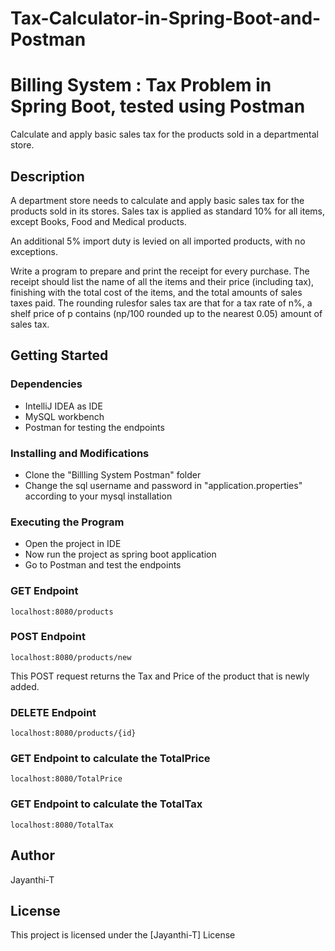 # Tax-Calculator-in-Spring-Boot-and-Postman

# Billing System : Tax Problem in Spring Boot, tested using Postman

Calculate and apply basic sales tax for the products sold in a departmental store.

## Description

A department store needs to calculate and apply basic sales tax for the products sold in its stores. Sales tax is applied as standard 10% for all items, except Books, Food and Medical products.

An additional 5% import duty is levied on all imported products, with no exceptions.

Write a program to prepare and print the receipt for every purchase. The receipt should list the name of all the items and their price (including tax), finishing with the total cost of the items, and the total amounts of sales taxes paid. 
The rounding rulesfor sales tax are that for a tax rate of n%, a shelf price of p contains (np/100 rounded up to the nearest 0.05) amount of sales tax.

## Getting Started

### Dependencies

* IntelliJ IDEA as IDE
* MySQL workbench
* Postman for testing the endpoints

### Installing and Modifications

* Clone the "Billling System Postman" folder
* Change the sql username and password in "application.properties" according to your mysql installation

### Executing the Program

* Open the project in IDE
* Now run the project as spring boot application
* Go to Postman and test the endpoints

### GET Endpoint 
```
localhost:8080/products
```
### POST Endpoint
```
localhost:8080/products/new
```
This POST request returns the Tax and Price of the product that is newly added.

### DELETE Endpoint
```
localhost:8080/products/{id}
```

### GET Endpoint to calculate the TotalPrice
```
localhost:8080/TotalPrice
```

### GET Endpoint to calculate the TotalTax
```
localhost:8080/TotalTax
```

## Author

Jayanthi-T


## License

This project is licensed under the [Jayanthi-T] License 
